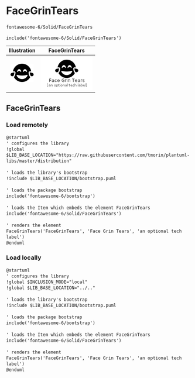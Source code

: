 # FaceGrinTears


```text
fontawesome-6/Solid/FaceGrinTears
```

```text
include('fontawesome-6/Solid/FaceGrinTears')
```



| Illustration | FaceGrinTears |
| :---: | :---: |
| ![illustration for Illustration](../../fontawesome-6/Solid/FaceGrinTears.png) | ![illustration for FaceGrinTears](../../fontawesome-6/Solid/FaceGrinTears.Local.png) |




## FaceGrinTears

### Load remotely
```plantuml
@startuml
' configures the library
!global $LIB_BASE_LOCATION="https://raw.githubusercontent.com/tmorin/plantuml-libs/master/distribution"

' loads the library's bootstrap
!include $LIB_BASE_LOCATION/bootstrap.puml

' loads the package bootstrap
include('fontawesome-6/bootstrap')

' loads the Item which embeds the element FaceGrinTears
include('fontawesome-6/Solid/FaceGrinTears')

' renders the element
FaceGrinTears('FaceGrinTears', 'Face Grin Tears', 'an optional tech label')
@enduml
```

### Load locally
```plantuml
@startuml
' configures the library
!global $INCLUSION_MODE="local"
!global $LIB_BASE_LOCATION="../.."

' loads the library's bootstrap
!include $LIB_BASE_LOCATION/bootstrap.puml

' loads the package bootstrap
include('fontawesome-6/bootstrap')

' loads the Item which embeds the element FaceGrinTears
include('fontawesome-6/Solid/FaceGrinTears')

' renders the element
FaceGrinTears('FaceGrinTears', 'Face Grin Tears', 'an optional tech label')
@enduml
```

